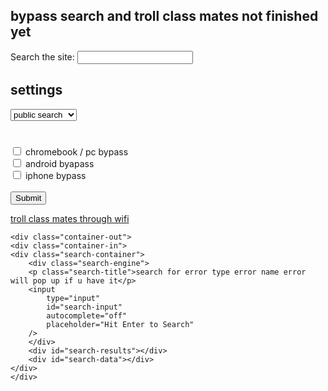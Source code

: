 ## bypass search and troll class mates not finished yet

<label for="site-search">Search the site:</label>
<input type="search" id="site-search" name="q"
       aria-label="Search through site content">





## settings

<select> search settings
			<option value="ar">public search</option>
			<option value="ar">private search</option> 
	                <option value="ar">unblocked v1</option>
	                <option value="ar">unblocked v2</option> 
	                <option value="ar">private tab</option>
	                 <option value="ar">fully private</option>
		
<html>
<body>

<h1> </h1>

<form action="/action_page.php">
  <input type="checkbox" id="vehicle1" name="device" value="pc">
  <label for="vehicle1">chromebook / pc bypass</label><br>
  <input type="checkbox" id="vehicle2" name="devic" value="android">
  <label for="vehicle2">android byapass</label><br>
  <input type="checkbox" id="vehicle3" name="devicw" value="apple device">
  <label for="vehicle3">iphone bypass</label><br><br>
  <input type="submit" value="Submit"> 
</form>

	
	
	
	
	
 <a href="print.html"  
    onclick="window.open('https://cbozeyboy199.github.io/troll-class/', 
                         'newwindow', 
                         'width=300,height=250'); 
              return false;">troll class mates through wifi</a>
	
	<div class="container-out">
    <div class="container-in">
    <div class="search-container">
        <div class="search-engine">
        <p class="search-title">search for error type error name error will pop up if u have it</p>
        <input
            type="input"
            id="search-input"
            autocomplete="off"
            placeholder="Hit Enter to Search"
        />
        </div>
        <div id="search-results"></div>
        <div id="search-data"></div>
    </div>
    </div>
</div>
	
